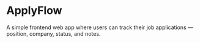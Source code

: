 # ApplyFlow
A simple frontend web app where users can track their job applications — position, company, status, and notes.
